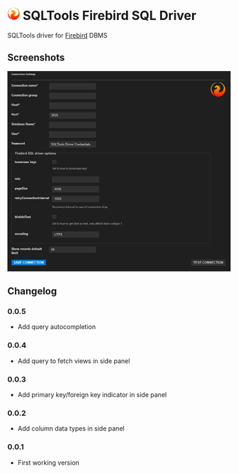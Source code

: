 # <img src="https://raw.githubusercontent.com/fzhem/sqltools-firebird-driver/main/icons/default.png"  style="height:1em;"/> SQLTools Firebird SQL Driver

SQLTools driver for [Firebird](https://firebirdsql.org/) DBMS

## Screenshots
![connection-assistant.jpg](screenshots\connection-assistant.jpg)

## Changelog

### 0.0.5

- Add query autocompletion

### 0.0.4

- Add query to fetch views in side panel

### 0.0.3

- Add primary key/foreign key indicator in side panel

### 0.0.2

- Add column data types in side panel

### 0.0.1

- First working version
